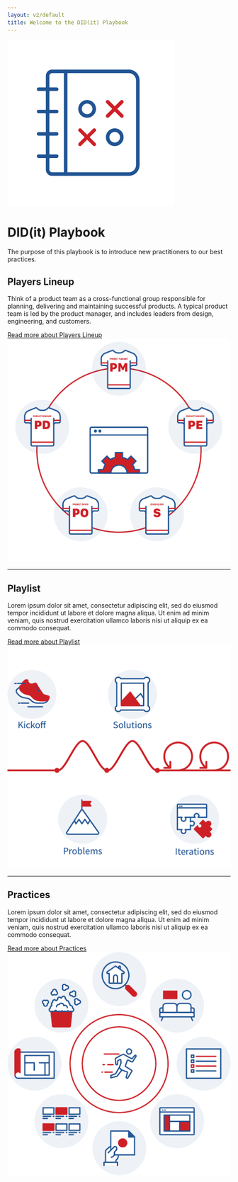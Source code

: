 ```yaml
---
layout: v2/default
title: Welcome to the DID(it) Playbook
---
```

<main role="main">
  <!-- .hero -->
  <div class="container-fluid custom-primary-darker">
    <div class="container">
      <div class="jumbotron custom-primary-darker">
        <div class="media m-5">
          <img class="align-self-center mr-5 custom-md-img" src="../assets/img/v2/icons/pb-playbook@2x.png" alt="...">
            <div class="media-body">
              <h1>DID(it) Playbook</h1>
              <p class="lead"> The purpose of this playbook is to introduce new practitioners to our best practices.</p>
            </div>
        </div>
      </div>
    </div>
  </div>
  <!-- /.hero -->

  <!-- .featurette -->
  <div class="container">
    <div class="row mb-5">
      <div class="col-md-6">
        <h2 class="mt-5">Players Lineup</h2>
        <p class="lead">Think of a product team as a cross-functional group responsible for planning, delivering and maintaining successful products. A typical product team is led by the product manager, and includes leaders from design, engineering, and customers.</p>
        <a href="{{ site.baseurl }}/v2/players" class="btn btn-primary" role="button">
          Read more
          <span class="sr-only">about Players Lineup</span>
        </a>
      </div>
      <div class="col-md-1"></div>
      <div class="col-md-5">
        <img class="img-fluid mx-auto custom" src="../assets/img/v2/icons/pb-home-players@2x.png" alt="...">
      </div>
    </div>
    <hr class="mb-5">
    <div class="row mb-5">
      <div class="row mb-5">
        <div class="col-md-6 order-md-3">
          <h2 class="mt-5">Playlist</h2>
          <p class="lead">Lorem ipsum dolor sit amet, consectetur adipiscing elit, sed do eiusmod tempor incididunt ut labore et dolore magna aliqua. Ut enim ad minim veniam, quis nostrud exercitation ullamco laboris nisi ut aliquip ex ea commodo consequat.</p>
          <a href="{{ site.baseurl }}/v2/playlist" class="btn btn-primary muted-text" role="button">
            Read more
            <span class="sr-only">about Playlist</span>
          </a>
        </div>
        <div class="col-md-1 order-md-2"></div>
        <div class="col-md-5 order-md-1">
          <img class="img-fluid mx-auto custom" src="../assets/img/v2/icons/pb-home-playlist@2x.png" alt="...">
        </div>
      </div>
    </div>
    <hr class="mb-5">
    <div class="row mb-5">
      <div class="col-md-6">
        <h2 class="mt-5">Practices</h2>
        <p class="lead">Lorem ipsum dolor sit amet, consectetur adipiscing elit, sed do eiusmod tempor incididunt ut labore et dolore magna aliqua. Ut enim ad minim veniam, quis nostrud exercitation ullamco laboris nisi ut aliquip ex ea commodo consequat.</p>
        <a href="{{ site.baseurl }}/v2/practices" class="btn btn-primary" role="button">
          Read more
          <span class="sr-only">about Practices</span>
        </a>
      </div>
      <div class="col-md-1"></div>
      <div class="col-md-5">
        <img class="img-fluid mx-auto custom" src="../assets/img/v2/icons/pb-home-practices@2x.png" alt="...">
      </div>
    </div>
  </div>
  <!-- /.featurette -->
</main>